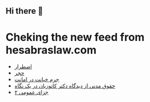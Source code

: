 ## Hi there 👋


# Cheking the new feed from hesabraslaw.com
<!-- BLOG-POST-LIST:START -->
- [اضطرار](https://hesabraslaw.com/blog/%D8%A7%D8%B6%D8%B7%D8%B1%D8%A7%D8%B1/)
- [حجر](https://hesabraslaw.com/blog/%D8%AD%D8%AC%D8%B1/)
- [جرم خیانت در امانت](https://hesabraslaw.com/blog/%D8%AC%D8%B1%D9%85-%D8%AE%DB%8C%D8%A7%D9%86%D8%AA-%D8%AF%D8%B1-%D8%A7%D9%85%D8%A7%D9%86%D8%AA/)
- [حقوق مدنی از دیدگاه دکتر کاتوزیان در یک نگاه](https://hesabraslaw.com/blog/%D8%AD%D9%82%D9%88%D9%82-%D9%85%D8%AF%D9%86%DB%8C-%D8%A7%D8%B2-%D8%AF%DB%8C%D8%AF%DA%AF%D8%A7%D9%87-%D8%AF%DA%A9%D8%AA%D8%B1-%DA%A9%D8%A7%D8%AA%D9%88%D8%B2%DB%8C%D8%A7%D9%86-%D8%AF%D8%B1-%DB%8C%DA%A9-%D9%86%DA%AF%D8%A7%D9%87/)
- [جزای عمومی ۲](https://hesabraslaw.com/blog/%D8%AC%D8%B2%D8%A7%DB%8C-%D8%B9%D9%85%D9%88%D9%85%DB%8C-%DB%B2/)
<!-- BLOG-POST-LIST:END -->

<!--
**hessabras/hessabras** is a ✨ _special_ ✨ repository because its `README.md` (this file) appears on your GitHub profile.

Here are some ideas to get you started:

- 🔭 I’m currently working on ...
- 🌱 I’m currently learning ...
- 👯 I’m looking to collaborate on ...
- 🤔 I’m looking for help with ...
- 💬 Ask me about ...
- 📫 How to reach me: ...
- 😄 Pronouns: ...
- ⚡ Fun fact: ...
-->
